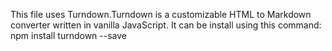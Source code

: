 This file uses Turndown.Turndown is a customizable HTML to Markdown converter written in vanilla JavaScript.
It can be install using this command:
npm install turndown --save